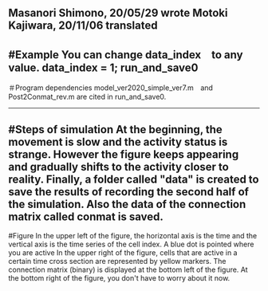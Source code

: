 Masanori Shimono, 20/05/29  wrote
Motoki Kajiwara,  20/11/06  translated
---------------  
 
#Example
 You can change data_index　to any value.
 data_index = 1; run_and_save0
---------------  
＃Program dependencies
 model_ver2020_simple_ver7.m　and Post2Conmat_rev.m are cited in run_and_save0.

---------------  
#Steps of simulation
At the beginning, the movement is slow and the activity status is strange.
However the figure keeps appearing and  gradually shifts to the activity closer to reality.
Finally, a folder called "data" is created to save the results of recording the second half of the simulation.
Also the data of the connection matrix called conmat is saved.
---------------  
#Figure
In the upper left of the figure, the horizontal axis is the time and the vertical axis is the time series of the cell index.
A blue dot is pointed where you are active
In the upper right of the figure, cells that are active in a certain time cross section are represented by yellow markers.
The connection matrix (binary) is displayed at the bottom left of the figure.
At the bottom right of the figure, you don't have to worry about it now.

